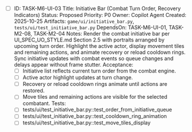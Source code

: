 - [ ] ID: TASK-M6-UI-03
  Title: Initiative Bar (Combat Turn Order, Recovery Indicators)
  Status: Proposed
  Priority: P0
  Owner: Copilot Agent
  Created: 2025-10-25
  Artifacts: `game/ui/initiative_bar.py`, `tests/ui/test_initiative_bar.py`
  DependsOn: TASK-M6-UI-01, TASK-M2-08, TASK-M2-04
  Notes:
  Render the combat initiative bar per UI_SPEC_UO_STYLE.md Section 2.5 with portraits arranged by upcoming turn order.
  Highlight the active actor, display movement tiles and remaining actions, and animate recovery or reload cooldown rings.
  Sync initiative updates with combat events so queue changes and delays appear without frame stutter.
  Acceptance:
  - [ ] Initiative list reflects current turn order from the combat engine.
  - [ ] Active actor highlight updates at turn change.
  - [ ] Recovery or reload cooldown rings animate until actions are restored.
  - [ ] Move tiles and remaining actions are visible for the selected combatant.
  Tests:
  - [ ] tests/ui/test_initiative_bar.py::test_order_from_initiative_queue
  - [ ] tests/ui/test_initiative_bar.py::test_cooldown_ring_animation
  - [ ] tests/ui/test_initiative_bar.py::test_move_tiles_display
